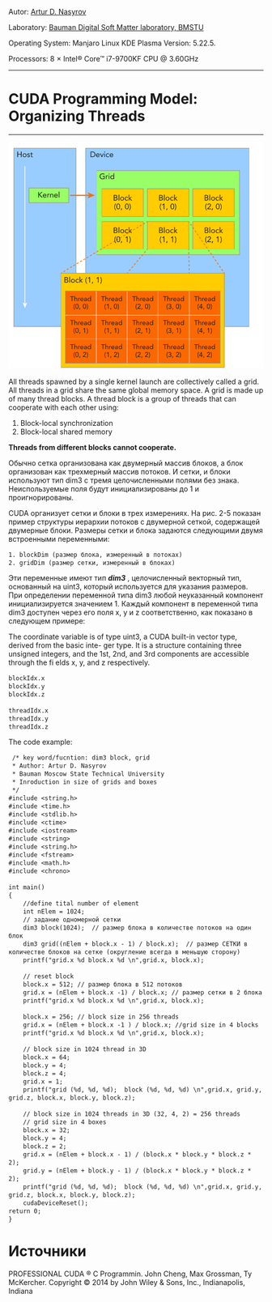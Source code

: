 Autor: [Artur D. Nasyrov](https://github.com/Arturawesome)

Laboratory: [Bauman Digital Soft Matter laboratory, BMSTU](http://teratech.ru/en)

Operating System: Manjaro Linux KDE Plasma Version: 5.22.5. 

Processors: 8 × Intel® Core™ i7-9700KF CPU @ 3.60GHz

---

# CUDA Programming Model: Organizing Threads
---
![](https://github.com/Arturawesome/CUDA_C_programming/blob/main/figures/CUDA_fig_2_1.png)

All threads spawned by a single kernel launch are collectively called a grid. All threads in a grid share the same global memory space. A grid is made up of many thread blocks. A thread block is a group of threads that can cooperate with each other using:
1. Block-local synchronization
2. Block-local shared memory

__Threads from different blocks cannot cooperate.__

Обычно сетка организована как двумерный массив блоков, а блок организован как трехмерный массив потоков. И сетки, и блоки используют тип dim3 с тремя целочисленными полями без знака. Неиспользуемые поля будут инициализированы до 1 и проигнорированы.

CUDA организует сетки и блоки в трех измерениях. На рис. 2-5 показан пример структуры иерархии потоков с двумерной сеткой, содержащей двумерные блоки. Размеры сетки и блока задаются следующими двумя встроенными переменными:
```shell
1. blockDim (размер блока, измеренный в потоках)
2. gridDim (размер сетки, измеренный в блоках)
```
Эти переменные имеют тип ***dim3*** , целочисленный векторный тип, основанный на uint3, который используется для указания размеров. При определении переменной типа dim3 любой неуказанный компонент инициализируется значением 1. Каждый компонент в переменной типа dim3 доступен через его поля x, y и z соответственно, как показано в следующем примере:

The coordinate variable is of type uint3, a CUDA built-in vector type, derived from the basic inte-
ger type. It is a structure containing three unsigned integers, and the 1st, 2nd, and 3rd components
are accessible through the fi elds x, y, and z respectively.
```CUDA
blockIdx.x
blockIdx.y
blockIdx.z

threadIdx.x
threadIdx.y
threadIdx.z
```

The code example:
```CUDA
 /* key word/fucntion: dim3 block, grid
 * Author: Artur D. Nasyrov
 * Bauman Moscow State Technical University
 * Inroduction in size of grids and boxes
 */
#include <string.h>
#include <time.h>
#include <stdlib.h>
#include <ctime>
#include <iostream>
#include <string>
#include <string.h>
#include <fstream>
#include <math.h>
#include <chrono>

int main()
{
    //define tital number of element
    int nElem = 1024;
    // задание одномерной сетки
    dim3 block(1024);  // размер блока в количестве потоков на один блок
    dim3 grid((nElem + block.x - 1) / block.x);  // размер СЕТКИ в количестве блоков на сетке (округление всегда в меньшую сторону)
    printf("grid.x %d block.x %d \n",grid.x, block.x);

    // reset block
    block.x = 512; // размер блока в 512 потоков
    grid.x = (nElem + block.x -1) / block.x; // размер сетки в 2 блока
    printf("grid.x %d block.x %d \n",grid.x, block.x);

    block.x = 256; // block size in 256 threads
    grid.x = (nElem + block.x -1 ) / block.x; //grid size in 4 blocks
    printf("grid.x %d block.x %d \n",grid.x, block.x);

    // block size in 1024 thread in 3D
    block.x = 64;
    block.y = 4;
    block.z = 4;
    grid.x = 1;
    printf("grid (%d, %d, %d);  block (%d, %d, %d) \n",grid.x, grid.y, grid.z, block.x, block.y, block.z);

    // block size in 1024 threads in 3D (32, 4, 2) = 256 threads
    // grid size in 4 boxes
    block.x = 32;
    block.y = 4;
    block.z = 2;
    grid.x = (nElem + block.x - 1) / (block.x * block.y * block.z * 2);
    grid.y = (nElem + block.y - 1) / (block.x * block.y * block.z * 2);
    printf("grid (%d, %d, %d);  block (%d, %d, %d) \n",grid.x, grid.y, grid.z, block.x, block.y, block.z);
    cudaDeviceReset();
return 0;
}
```

# Источники 
PROFESSIONAL CUDA ® C Programmin. John Cheng, Max Grossman, Ty McKercher. Copyright © 2014 by John Wiley & Sons, Inc., Indianapolis, Indiana
